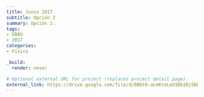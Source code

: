 ```yaml
---
title: Junio 2017
subtitle: Opción 2
summary: Opción 2.
tags:
- EBAU
- 2017
categories:
- Física

_build:
  render: never

# Optional external URL for project (replaces project detail page).
external_link: https://drive.google.com/file/d/0B6t6-aLmKtoLeU1Db1BjSDFGaFU/view
---
```


